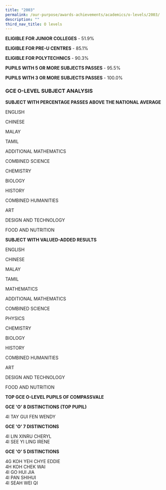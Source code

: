 ```yaml
---
title: "2003"
permalink: /our-purpose/awards-achievements/academics/o-levels/2003/
description: ""
third_nav_title: O levels
---
```

**ELIGIBLE FOR JUNIOR COLLEGES** \- 51.9%

**ELIGIBLE FOR PRE-U CENTRES** \- 85.1%

**ELIGIBLE FOR POLYTECHNICS** \- 90.3%

**PUPILS WITH 5 OR MORE SUBJECTS PASSES** \- 95.5%

**PUPILS WITH 3 OR MORE SUBJECTS PASSES** \- 100.0%

### GCE O-LEVEL SUBJECT ANALYSIS 

**SUBJECT WITH PERCENTAGE PASSES ABOVE THE NATIONAL AVERAGE**

ENGLISH

CHINESE

MALAY

TAMIL

ADDITIONAL MATHEMATICS

COMBINED SCIENCE

CHEMISTRY

BIOLOGY

HISTORY

COMBINED HUMANITIES

ART

DESIGN AND TECHNOLOGY

FOOD AND NUTRITION

**SUBJECT WITH VALUED-ADDED RESULTS**

ENGLISH

CHINESE

MALAY

TAMIL

MATHEMATICS

ADDITIONAL MATHEMATICS

COMBINED SCIENCE

PHYSICS

CHEMISTRY

BIOLOGY

HISTORY

COMBINED HUMANITIES

ART

DESIGN AND TECHNOLOGY

FOOD AND NUTRITION

**TOP GCE O-LEVEL PUPILS OF COMPASSVALE**

**GCE 'O' 8 DISTINCTIONS (TOP PUPIL)**

4I TAY GUI FEN WENDY

**GCE 'O' 7 DISTINCTIONS**

4I LIN XINRU CHERYL<br>
4I SEE YI LING IRENE

**GCE 'O' 5 DISTINCTIONS**

4G KOH YEH CHYE EDDIE<br>
4H KOH CHEK WAI<br>
4I GO HUI JIA<br>
4I PAN SHIHUI<br>
4I SEAH WEI QI